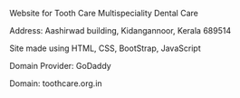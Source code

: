 Website for Tooth Care Multispeciality Dental Care

Address: Aashirwad building, Kidangannoor, Kerala 689514

Site made using HTML, CSS, BootStrap, JavaScript

Domain Provider: GoDaddy

Domain: toothcare.org.in
